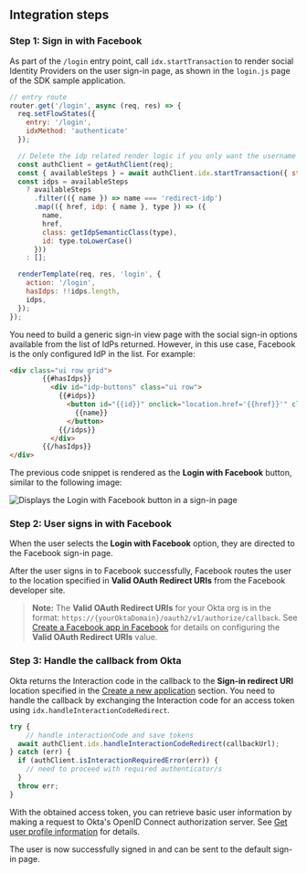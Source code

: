 ## Integration steps

### Step 1: Sign in with Facebook

As part of the `/login` entry point, call `idx.startTransaction` to render social Identity Providers on the user sign-in page, as shown in the `login.js` page of the SDK sample application.

```JavaScript
// entry route
router.get('/login', async (req, res) => {
  req.setFlowStates({
    entry: '/login',
    idxMethod: 'authenticate'
  });

  // Delete the idp related render logic if you only want the username and password form
  const authClient = getAuthClient(req);
  const { availableSteps } = await authClient.idx.startTransaction({ state: req.transactionId });
  const idps = availableSteps
    ? availableSteps
      .filter(({ name }) => name === 'redirect-idp')
      .map(({ href, idp: { name }, type }) => ({
        name,
        href,
        class: getIdpSemanticClass(type),
        id: type.toLowerCase()
      }))
    : [];

  renderTemplate(req, res, 'login', {
    action: '/login',
    hasIdps: !!idps.length,
    idps,
  });
});
```

You need to build a generic sign-in view page with the social sign-in options available from the list of IdPs returned. However, in this use case, Facebook is the only configured IdP in the list. For example:

```html
<div class="ui row grid">
        {{#hasIdps}}
          <div id="idp-buttons" class="ui row">
            {{#idps}}
              <button id="{{id}}" onclick="location.href='{{href}}'" class="ui {{class}} button">
                {{name}}
              </button>
            {{/idps}}
          </div>
        {{/hasIdps}}
</div>
```

The previous code snippet is rendered as the **Login with Facebook** button, similar to the following image:

<div class="common-image-format">

![Displays the Login with Facebook button in a sign-in page](/img/oie-embedded-sdk/oie-embedded-sdk-use-case-social-sign-in-link-java.png)

</div>

### Step 2: User signs in with Facebook

When the user selects the **Login with Facebook** option, they are directed to the Facebook sign-in page.

After the user signs in to Facebook successfully, Facebook routes the user to the location specified in **Valid OAuth Redirect URIs** from the Facebook developer site.

> **Note:** The **Valid OAuth Redirect URIs** for your Okta org is in the format: `https://{yourOktaDomain}/oauth2/v1/authorize/callback`. See [Create a Facebook app in Facebook](/docs/guides/oie-embedded-common-org-setup/nodejs/main/#_1-create-a-facebook-app-in-facebook) for details on configuring the **Valid OAuth Redirect URIs** value.

### Step 3: Handle the callback from Okta

Okta returns the Interaction code in the callback to the **Sign-in redirect URI** location specified in the [Create a new application](/docs/guides/oie-embedded-common-org-setup/nodejs/main/#create-a-new-application) section. You need to handle the callback by exchanging the Interaction code for an access token using `idx.handleInteractionCodeRedirect`.

```JavaScript
try {
    // handle interactionCode and save tokens
  await authClient.idx.handleInteractionCodeRedirect(callbackUrl);
} catch (err) {
  if (authClient.isInteractionRequiredError(err)) {
    // need to proceed with required authenticator/s
  }
  throw err;
}
```

With the obtained access token, you can retrieve basic user information by making a request to Okta's OpenID Connect authorization server. See [Get user profile information](/docs/guides/oie-embedded-sdk-use-case-basic-sign-in/nodejs/main/#get-user-profile-information) for details.

The user is now successfully signed in and can be sent to the default sign-in page.
